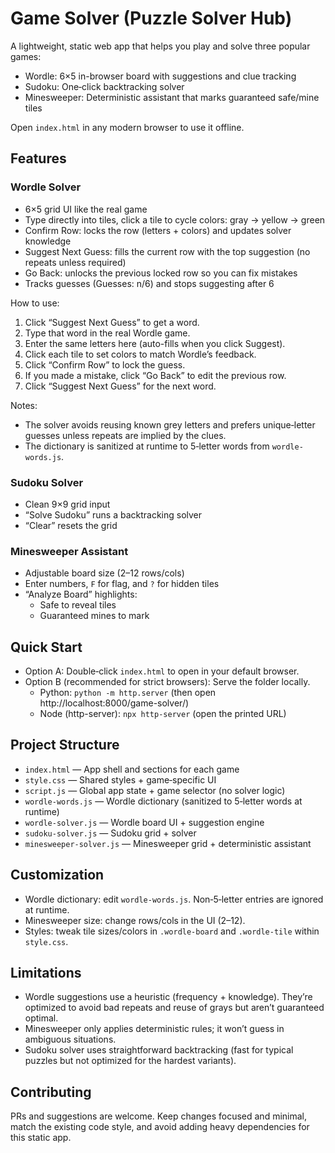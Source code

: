 # Game Solver (Puzzle Solver Hub)

A lightweight, static web app that helps you play and solve three popular games:
- Wordle: 6×5 in-browser board with suggestions and clue tracking
- Sudoku: One‑click backtracking solver
- Minesweeper: Deterministic assistant that marks guaranteed safe/mine tiles

Open `index.html` in any modern browser to use it offline.

## Features

### Wordle Solver
- 6×5 grid UI like the real game
- Type directly into tiles, click a tile to cycle colors: gray → yellow → green
- Confirm Row: locks the row (letters + colors) and updates solver knowledge
- Suggest Next Guess: fills the current row with the top suggestion (no repeats unless required)
- Go Back: unlocks the previous locked row so you can fix mistakes
- Tracks guesses (Guesses: n/6) and stops suggesting after 6

How to use:
1. Click “Suggest Next Guess” to get a word.
2. Type that word in the real Wordle game.
3. Enter the same letters here (auto-fills when you click Suggest).
4. Click each tile to set colors to match Wordle’s feedback.
5. Click “Confirm Row” to lock the guess.
6. If you made a mistake, click “Go Back” to edit the previous row.
7. Click “Suggest Next Guess” for the next word.

Notes:
- The solver avoids reusing known grey letters and prefers unique‑letter guesses unless repeats are implied by the clues.
- The dictionary is sanitized at runtime to 5‑letter words from `wordle-words.js`.

### Sudoku Solver
- Clean 9×9 grid input
- “Solve Sudoku” runs a backtracking solver
- “Clear” resets the grid

### Minesweeper Assistant
- Adjustable board size (2–12 rows/cols)
- Enter numbers, `F` for flag, and `?` for hidden tiles
- “Analyze Board” highlights:
  - Safe to reveal tiles
  - Guaranteed mines to mark

## Quick Start
- Option A: Double‑click `index.html` to open in your default browser.
- Option B (recommended for strict browsers): Serve the folder locally.
  - Python: `python -m http.server` (then open http://localhost:8000/game-solver/)
  - Node (http-server): `npx http-server` (open the printed URL)

## Project Structure
- `index.html` — App shell and sections for each game
- `style.css` — Shared styles + game‑specific UI
- `script.js` — Global app state + game selector (no solver logic)
- `wordle-words.js` — Wordle dictionary (sanitized to 5‑letter words at runtime)
- `wordle-solver.js` — Wordle board UI + suggestion engine
- `sudoku-solver.js` — Sudoku grid + solver
- `minesweeper-solver.js` — Minesweeper grid + deterministic assistant

## Customization
- Wordle dictionary: edit `wordle-words.js`. Non‑5‑letter entries are ignored at runtime.
- Minesweeper size: change rows/cols in the UI (2–12).
- Styles: tweak tile sizes/colors in `.wordle-board` and `.wordle-tile` within `style.css`.

## Limitations
- Wordle suggestions use a heuristic (frequency + knowledge). They’re optimized to avoid bad repeats and reuse of grays but aren’t guaranteed optimal.
- Minesweeper only applies deterministic rules; it won’t guess in ambiguous situations.
- Sudoku solver uses straightforward backtracking (fast for typical puzzles but not optimized for the hardest variants).

## Contributing
PRs and suggestions are welcome. Keep changes focused and minimal, match the existing code style, and avoid adding heavy dependencies for this static app.

